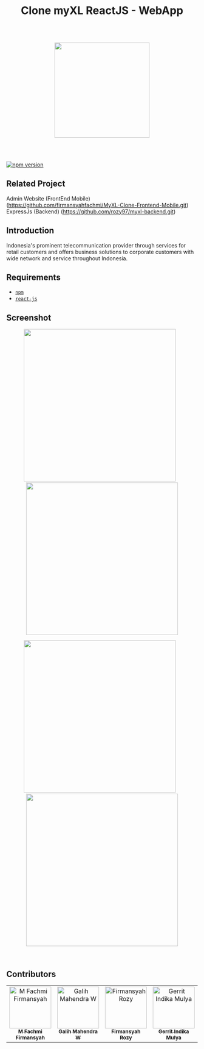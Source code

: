 <h1 align="center">Clone myXL ReactJS - WebApp</h1><br/><br/>

<p align="center">
  <img src="https://upload.wikimedia.org/wikipedia/id/5/55/XL_logo_2016.svg" width="250"/>
</p>

<br/><br/>

<a href="#">
    <img src="https://img.shields.io/badge/React%20JS-16.10-blue.svg?style=flat-square" alt="npm version">
  </a>

## Related Project
Admin Website (FrontEnd Mobile) (https://github.com/firmansyahfachmi/MyXL-Clone-Frontend-Mobile.git) <br/>
ExpressJs (Backend) (https://github.com/rozy97/myxl-backend.git)


## Introduction

Indonesia's prominent telecommunication provider through services for retail customers and offers business solutions to corporate customers with wide network and service throughout Indonesia.

## Requirements
* [`npm`](https://www.npmjs.com/get-npm)
* [`react-js`](https://reactjs.org/docs/getting-started.html)

## Screenshot
  <p align="center">
    <span>
      <img src="https://user-images.githubusercontent.com/35838970/67635840-53ed8480-f8fd-11e9-8a87-7e605203a237.PNG" width="400px" />
      &nbsp;&nbsp;
      <img src="https://user-images.githubusercontent.com/35838970/67635967-6ddb9700-f8fe-11e9-9760-6030ddc23f2e.PNG" width="400px" />
    </span>
  </p>
  <p align="center">
    <span>
      <img src="https://user-images.githubusercontent.com/35838970/67635802-125cd980-f8fd-11e9-96e9-603f3d725900.PNG" width="400px" />
      &nbsp;&nbsp;
      <img src="https://user-images.githubusercontent.com/35838970/67636008-91064680-f8fe-11e9-9c0e-827a37556ff2.PNG" width="400px" />
    </span>
  </p>
  <br/>

## Contributors

<table border="0">
  <tr>
    <td align="center">
      <a href="https://github.com/firmansyahfachmi">
        <img width="110" src="https://avatars1.githubusercontent.com/firmansyahfachmi" alt="M Fachmi Firmansyah"><br/>
          <sub><b>M Fachmi Firmansyah</b></sub>
      </a>
    </td>
    <td align="center">
      <a href="https://github.com/mahendragalih26">
        <img width="110" src="https://avatars1.githubusercontent.com/mahendragalih26" alt="Galih Mahendra W"><br/>
          <sub><b>Galih Mahendra W</b></sub>
      </a>
    </td>
    <td align="center">
      <a href="https://github.com/rozy97">
        <img width="110" src="https://avatars1.githubusercontent.com/rozy97" alt="Firmansyah Rozy"><br/>
          <sub><b>Firmansyah Rozy</b></sub>
      </a>
    </td>
    <td align="center">
      <a href="https://github.com/Gimindika">
        <img width="110" src="https://avatars1.githubusercontent.com/Gimindika" alt="Gerrit Indika Mulya"><br/>
          <sub><b>Gerrit Indika Mulya</b></sub>
      </a>
    </td>
  </tr>
</table> 
 

